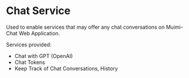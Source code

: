# Chat Service

Used to enable services that may offer any chat conversations on Muimi-Chat Web Application.

Services provided:
- Chat with GPT (OpenAI)
- Chat Tokens 
- Keep Track of Chat Conversations, History

